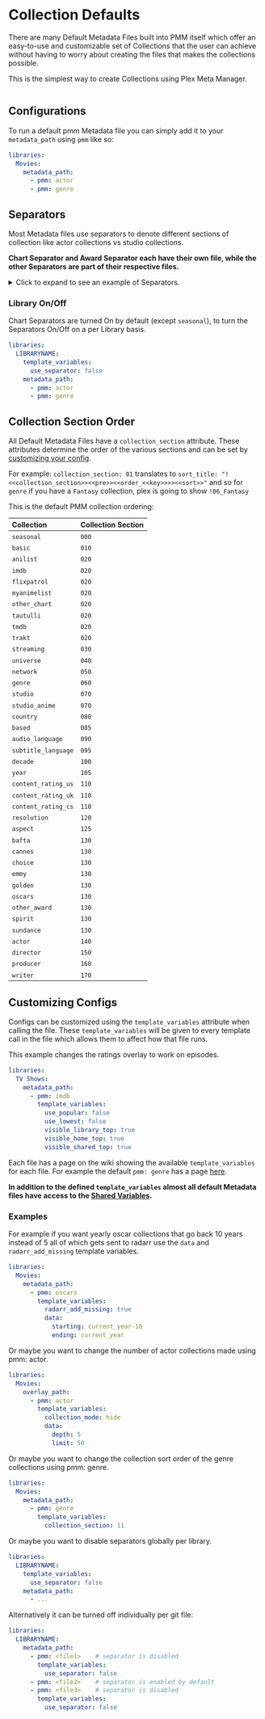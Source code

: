 # Collection Defaults

There are many Default Metadata Files built into PMM itself which offer an easy-to-use and customizable set of Collections that the user can achieve without having to worry about creating the files that makes the collections possible.

This is the simplest way to create Collections using Plex Meta Manager.

```{include} collection_list.md
```

## Configurations

To run a default pmm Metadata file you can simply add it to your `metadata_path` using `pmm` like so:

```yaml
libraries:
  Movies:
    metadata_path:
      - pmm: actor
      - pmm: genre
```

## Separators

Most Metadata files use separators to denote different sections of collection like actor collections vs studio collections.

**Chart Separator and Award Separator each have their own file, while the other Separators are part of their respective files.**

<details>
  <summary>Click to expand to see an example of Separators.</summary>

   ![](images/separators.jpg)

</details>

### Library On/Off

Chart Separators are turned On by default (except `seasonal`), to turn the Separators On/Off on a per Library basis.

```yaml
libraries:
  LIBRARYNAME:
    template_variables:
      use_separator: false
    metadata_path:
      - pmm: actor
      - pmm: genre
```

## Collection Section Order

All Default Metadata Files have a `collection_section` attribute. These attributes determine the order of the various sections and can be set by [customizing your config](#customizing-configs).

For example: `collection_section: 01` translates to `sort_title: "!<<collection_section>><<pre>><<order_<<key>>>><<sort>>"` and so for `genre` if you have a `Fantasy` collection, plex is going to show `!06_Fantasy`

This is the default PMM collection ordering:

| Collection          | Collection Section |
|:--------------------|:-------------------|
| `seasonal`          | `000`              |
| `basic`             | `010`              |
| `anilist`           | `020`              |
| `imdb`              | `020`              |
| `flixpatrol`        | `020`              |
| `myanimelist`       | `020`              |
| `other_chart`       | `020`              |
| `tautulli`          | `020`              |
| `tmdb`              | `020`              |
| `trakt`             | `020`              |
| `streaming`         | `030`              |
| `universe`          | `040`              |
| `network`           | `050`              |
| `genre`             | `060`              |
| `studio`            | `070`              |
| `studio_anime`      | `070`              |
| `country`           | `080`              |
| `based`             | `085`              |
| `audio_language`    | `090`              |
| `subtitle_language` | `095`              |
| `decade`            | `100`              |
| `year`              | `105`              |
| `content_rating_us` | `110`              |
| `content_rating_uk` | `110`              |
| `content_rating_cs` | `110`              |
| `resolution`        | `120`              |
| `aspect`            | `125`              |
| `bafta`             | `130`              |
| `cannes`            | `130`              |
| `choice`            | `130`              |
| `emmy`              | `130`              |
| `golden`            | `130`              |
| `oscars`            | `130`              |
| `other_award`       | `130`              |  
| `spirit`            | `130`              |
| `sundance`          | `130`              |
| `actor`             | `140`              |
| `director`          | `150`              |
| `producer`          | `160`              |
| `writer`            | `170`              |

## Customizing Configs

Configs can be customized using the `template_variables` attribute when calling the file. These `template_variables` will be given to every template call in the file which allows them to affect how that file runs.

This example changes the ratings overlay to work on episodes.

```yaml
libraries:
  TV Shows:
    metadata_path:
      - pmm: imdb
        template_variables:
          use_popular: false
          use_lowest: false
          visible_library_top: true
          visible_home_top: true
          visible_shared_top: true
```

Each file has a page on the wiki showing the available `template_variables` for each file. For example the default `pmm: genre` has a page [here](both/genre).

**In addition to the defined `template_variables` almost all default Metadata files have access to the [Shared Variables](collection_variables).**

### Examples

For example if you want yearly oscar collections that go back 10 years instead of 5 all of which gets sent to radarr use the `data` and `radarr_add_missing` template variables.

```yaml
libraries:
  Movies:
    metadata_path:
      - pmm: oscars
        template_variables:
          radarr_add_missing: true
          data:
            starting: current_year-10
            ending: current_year
```

Or maybe you want to change the number of actor collections made using pmm: actor.

```yaml
libraries:
  Movies:
    overlay_path:
      - pmm: actor
        template_variables:
          collection_mode: hide
          data:
            depth: 5
            limit: 50
```

Or maybe you want to change the collection sort order of the genre collections using pmm: genre.

```yaml
libraries:
  Movies:
    metadata_path:
      - pmm: genre
        template_variables:
          collection_section: 11
```

Or maybe you want to disable separators globally per library.

```yaml
libraries:
  LIBRARYNAME:
    template_variables:
      use_separator: false
    metadata_path:
      - ...
```

Alternatively it can be turned off individually per git file:

```yaml
libraries:
  LIBRARYNAME:
    metadata_path:
      - pmm: <file1>    # separator is disabled
        template_variables:
          use_separator: false
      - pmm: <file2>    # separator is enabled by default
      - pmm: <file3>    # separator is disabled
        template_variables:
          use_separator: false
```

```{include} example.md
```
